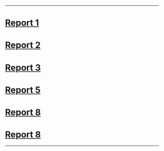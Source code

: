 
---

# [Report 1](weekly-reports/roshan-weekly-reports-1.md)

# [Report 2](weekly-reports/roshan-weekly-reports-2.md)

# [Report 3](weekly-reports/roshan-weekly-reports-3.md) 

# [Report 5](weekly-reports/roshan-weekly-reports-5.md) 

# [Report 8](weekly-reports/roshan-weekly-reports-6.md) 

# [Report 8](weekly-reports/roshan-weekly-reports-8.md) 



---



